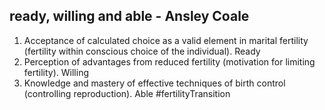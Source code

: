 ## ready, willing and able - Ansley Coale

1. Acceptance of calculated choice as a valid element in marital fertility (fertility within conscious choice of the individual). Ready
2. Perception of advantages from reduced fertility (motivation for limiting fertility). Willing
3. Knowledge and mastery of effective techniques of birth control (controlling reproduction). Able
#fertilityTransition